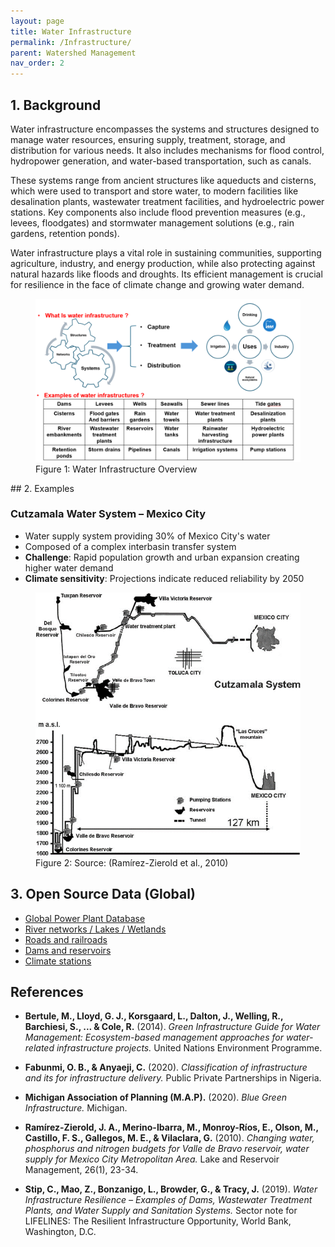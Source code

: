 ```yaml
---
layout: page
title: Water Infrastructure
permalink: /Infrastructure/
parent: Watershed Management
nav_order: 2
---
```


## 1. Background 
Water infrastructure encompasses the systems and structures designed to manage water resources, ensuring supply, treatment, storage, and distribution for various needs. It also includes mechanisms for flood control, hydropower generation, and water-based transportation, such as canals.

These systems range from ancient structures like aqueducts and cisterns, which were used to transport and store water, to modern facilities like desalination plants, wastewater treatment facilities, and hydroelectric power stations. Key components also include flood prevention measures (e.g., levees, floodgates) and stormwater management solutions (e.g., rain gardens, retention ponds).

Water infrastructure plays a vital role in sustaining communities, supporting agriculture, industry, and energy production, while also protecting against natural hazards like floods and droughts. Its efficient management is crucial for resilience in the face of climate change and growing water demand.

<figure>
  <img src="./assets/infra1.png" alt="Cutzamala System Map">
  <figcaption>Figure 1: Water Infrastructure Overview</figcaption>
</figure>
## 2. Examples

### Cutzamala Water System – Mexico City
- Water supply system providing 30% of Mexico City's water
- Composed of a complex interbasin transfer system
- **Challenge**: Rapid population growth and urban expansion creating higher water demand
- **Climate sensitivity**: Projections indicate reduced reliability by 2050

<figure>
  <img src="../assets/Infra_example.png" alt="Cutzamala System Map">
  <figcaption>Figure 2: Source: (Ramírez-Zierold et al., 2010)</figcaption>
</figure>


## 3. Open Source Data (Global)
- <a href="https://old-datasets.wri.org/dataset/globalpowerplantdatabase" target="_blank" rel="noopener noreferrer">Global Power Plant Database</a>
- <a href="https://www.hydrosheds.org/products" target="_blank" rel="noopener noreferrer">River networks / Lakes / Wetlands</a>
- <a href="https://www.diva-gis.org/gdata" target="_blank" rel="noopener noreferrer">Roads and railroads</a>
- <a href="https://www.globaldamwatch.org/" target="_blank" rel="noopener noreferrer">Dams and reservoirs</a>
- <a href="https://www.ncei.noaa.gov/access/search/data-search/daily-summaries" target="_blank" rel="noopener noreferrer">Climate stations</a>

## References

- **Bertule, M., Lloyd, G. J., Korsgaard, L., Dalton, J., Welling, R., Barchiesi, S., ... & Cole, R.** (2014). *Green Infrastructure Guide for Water Management: Ecosystem-based management approaches for water-related infrastructure projects.* United Nations Environment Programme.

- **Fabunmi, O. B., & Anyaeji, C.** (2020). *Classification of infrastructure and its for infrastructure delivery.* Public Private Partnerships in Nigeria.

- **Michigan Association of Planning (M.A.P).** (2020). *Blue Green Infrastructure.* Michigan.

- **Ramírez-Zierold, J. A., Merino-Ibarra, M., Monroy-Ríos, E., Olson, M., Castillo, F. S., Gallegos, M. E., & Vilaclara, G.** (2010). *Changing water, phosphorus and nitrogen budgets for Valle de Bravo reservoir, water supply for Mexico City Metropolitan Area.* Lake and Reservoir Management, 26(1), 23-34.

- **Stip, C., Mao, Z., Bonzanigo, L., Browder, G., & Tracy, J.** (2019). *Water Infrastructure Resilience – Examples of Dams, Wastewater Treatment Plants, and Water Supply and Sanitation Systems.* Sector note for LIFELINES: The Resilient Infrastructure Opportunity, World Bank, Washington, D.C.